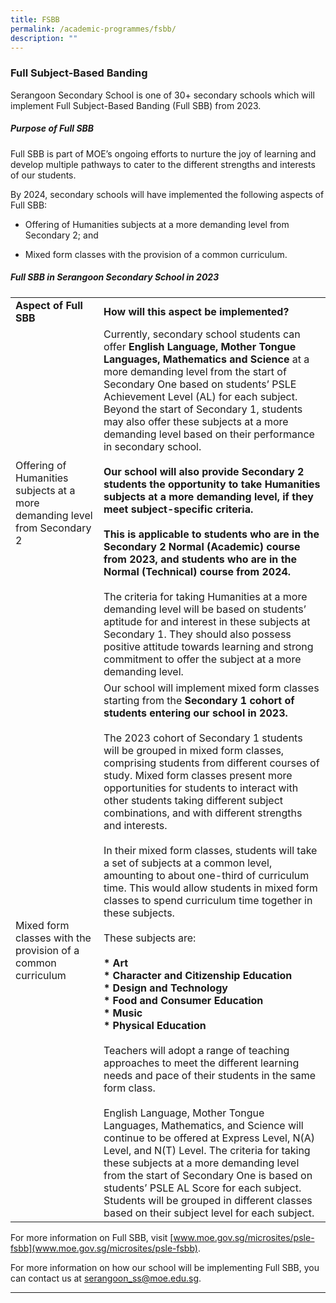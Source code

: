 ```yaml
---
title: FSBB
permalink: /academic-programmes/fsbb/
description: ""
---
```

### Full Subject-Based Banding

Serangoon Secondary School is one of 30+ secondary schools which will implement Full Subject-Based Banding (Full SBB) from 2023.

##### Purpose of Full SBB
Full SBB is part of MOE’s ongoing efforts to nurture the joy of learning and develop multiple pathways to cater to the different strengths and interests of our students.

By 2024, secondary schools will have implemented the following aspects of Full SBB:

* Offering of Humanities subjects at a more demanding level from Secondary 2; and

* Mixed form classes with the provision of a common curriculum.

##### Full SBB in Serangoon Secondary School in 2023

<table>
  <tr>
    <td><b>Aspect of Full SBB</b></td>
		<td><b>How will this aspect be implemented?</b></td>
  </tr>
 <tr>
    <td>Offering of Humanities subjects at a more demanding level from Secondary 2</td>
    <td>Currently, secondary school students can offer <b>English Language, Mother Tongue Languages, Mathematics and Science</b> at a more demanding level from the start of Secondary One based on students’ PSLE Achievement Level (AL) for each subject. Beyond the start of Secondary 1, students may also offer these subjects at a more demanding level based on their performance in secondary school.
<br>
			<br>
<b>Our school will also provide Secondary 2 students the opportunity to take Humanities subjects at a more demanding level, if they meet subject-specific criteria.
<br>
			<br>
This is applicable to students who are in the Secondary 2 Normal (Academic) course from 2023, and students who are in the Normal (Technical) course from 2024.</b>
<br>
			<br>
The criteria for taking Humanities at a more demanding level will be based on students’ aptitude for and interest in these subjects at Secondary 1. They should also possess positive attitude towards learning and strong commitment to offer the subject at a more demanding level.
</td>
  </tr>
 <tr>
    <td>Mixed form classes with the provision of a common curriculum</td>
    <td>Our school will implement mixed form classes starting from the <b>Secondary 1 cohort of students entering our school in 2023.</b>
<br><br>
The 2023 cohort of Secondary 1 students will be grouped in mixed form classes, comprising students from different courses of study. Mixed form classes present more opportunities for students to interact with other students taking different subject combinations, and with different strengths and interests.
<br><br>
In their mixed form classes, students will take a set of subjects at a common level, amounting to about one-third of curriculum time. This would allow students in mixed form classes to spend curriculum time together in these subjects.
<br><br>
These subjects are:
<br><br>
<b>* Art</b>
			<br>
<b>* Character and Citizenship Education</b>
			<br>
<b>* Design and Technology</b>
			<br>
<b>* Food and Consumer Education</b>
			<br>
<b>* Music</b>
			<br>
<b>* Physical Education</b>
<br><br>
Teachers will adopt a range of teaching approaches to meet the different learning needs and pace of their students in the same form class.
<br><br>
English Language, Mother Tongue Languages, Mathematics, and Science will continue to be offered at Express Level, N(A) Level, and N(T) Level. The criteria for taking these subjects at a more demanding level from the start of Secondary One is based on students’ PSLE AL Score for each subject. Students will be grouped in different classes based on their subject level for each subject.
</td>
  </tr>
</table>

For more information on Full SBB, visit [www.moe.gov.sg/microsites/psle-fsbb](www.moe.gov.sg/microsites/psle-fsbb).

For more information on how our school will be implementing Full SBB, you can contact us at [serangoon_ss@moe.edu.sg](serangoon_ss@moe.edu.sg).

<hr>